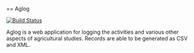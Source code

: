 == Aglog

[![Build Status](https://travis-ci.org/kf8a/aglog.svg)](https://travis-ci.org/kf8a/aglog)

Aglog is a web application for logging the activities and various other aspects
of agricultural studies. Records are able to be generated as CSV and XML.
